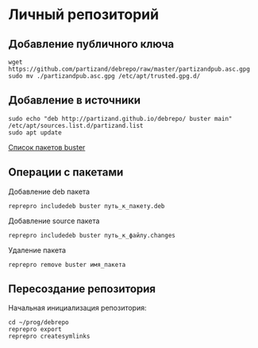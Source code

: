 Личный репозиторий
==================

Добавление публичного ключа
---------------------------

```
wget https://github.com/partizand/debrepo/raw/master/partizandpub.asc.gpg
sudo mv ./partizandpub.asc.gpg /etc/apt/trusted.gpg.d/
```

Добавление в источники
----------------------

```
sudo echo "deb http://partizand.github.io/debrepo/ buster main" /etc/apt/sources.list.d/partizand.list
sudo apt update
```

[Список пакетов buster](buster-list.txt)

Операции с пакетами
-------------------

Добавление deb пакета

```
reprepro includedeb buster путь_к_пакету.deb
```

Добавление source пакета

```
reprepro includedeb buster путь_к_файлу.changes
```

Удаление пакета

```
reprepro remove buster имя_пакета
```

Пересоздание репозитория
------------------------

Начальная инициализация репозитория:

```
cd ~/prog/debrepo
reprepro export
reprepro createsymlinks
```
 

